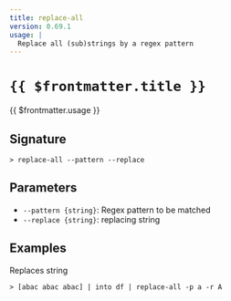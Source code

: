 ```yaml
---
title: replace-all
version: 0.69.1
usage: |
  Replace all (sub)strings by a regex pattern
---
```


# <code>{{ $frontmatter.title }}</code>

<div style='white-space: pre-wrap;'>{{ $frontmatter.usage }}</div>

## Signature

```> replace-all --pattern --replace```

## Parameters

 -  `--pattern {string}`: Regex pattern to be matched
 -  `--replace {string}`: replacing string

## Examples

Replaces string
```shell
> [abac abac abac] | into df | replace-all -p a -r A
```
